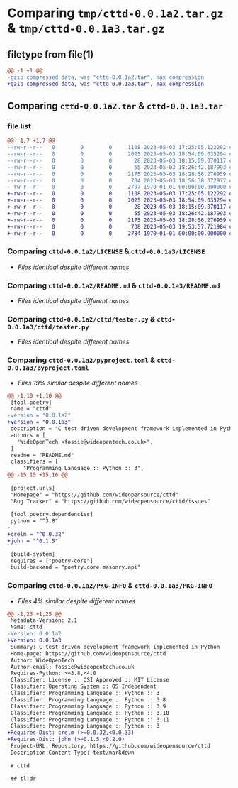 # Comparing `tmp/cttd-0.0.1a2.tar.gz` & `tmp/cttd-0.0.1a3.tar.gz`

## filetype from file(1)

```diff
@@ -1 +1 @@
-gzip compressed data, was "cttd-0.0.1a2.tar", max compression
+gzip compressed data, was "cttd-0.0.1a3.tar", max compression
```

## Comparing `cttd-0.0.1a2.tar` & `cttd-0.0.1a3.tar`

### file list

```diff
@@ -1,7 +1,7 @@
--rw-r--r--   0        0        0     1108 2023-05-03 17:25:05.122292 cttd-0.0.1a2/LICENSE
--rw-r--r--   0        0        0     2025 2023-05-03 18:54:09.035294 cttd-0.0.1a2/README.md
--rw-r--r--   0        0        0       28 2023-05-03 18:15:09.070117 cttd-0.0.1a2/cttd/__init__.py
--rw-r--r--   0        0        0       55 2023-05-03 18:26:42.187993 cttd-0.0.1a2/cttd/factory.py
--rw-r--r--   0        0        0     2175 2023-05-03 18:28:56.276959 cttd-0.0.1a2/cttd/tester.py
--rw-r--r--   0        0        0      704 2023-05-03 18:56:38.372977 cttd-0.0.1a2/pyproject.toml
--rw-r--r--   0        0        0     2707 1970-01-01 00:00:00.000000 cttd-0.0.1a2/PKG-INFO
+-rw-r--r--   0        0        0     1108 2023-05-03 17:25:05.122292 cttd-0.0.1a3/LICENSE
+-rw-r--r--   0        0        0     2025 2023-05-03 18:54:09.035294 cttd-0.0.1a3/README.md
+-rw-r--r--   0        0        0       28 2023-05-03 18:15:09.070117 cttd-0.0.1a3/cttd/__init__.py
+-rw-r--r--   0        0        0       55 2023-05-03 18:26:42.187993 cttd-0.0.1a3/cttd/factory.py
+-rw-r--r--   0        0        0     2175 2023-05-03 18:28:56.276959 cttd-0.0.1a3/cttd/tester.py
+-rw-r--r--   0        0        0      738 2023-05-03 19:53:57.721984 cttd-0.0.1a3/pyproject.toml
+-rw-r--r--   0        0        0     2784 1970-01-01 00:00:00.000000 cttd-0.0.1a3/PKG-INFO
```

### Comparing `cttd-0.0.1a2/LICENSE` & `cttd-0.0.1a3/LICENSE`

 * *Files identical despite different names*

### Comparing `cttd-0.0.1a2/README.md` & `cttd-0.0.1a3/README.md`

 * *Files identical despite different names*

### Comparing `cttd-0.0.1a2/cttd/tester.py` & `cttd-0.0.1a3/cttd/tester.py`

 * *Files identical despite different names*

### Comparing `cttd-0.0.1a2/pyproject.toml` & `cttd-0.0.1a3/pyproject.toml`

 * *Files 19% similar despite different names*

```diff
@@ -1,10 +1,10 @@
 [tool.poetry]
 name = "cttd"
-version = "0.0.1a2"
+version = "0.0.1a3"
 description = "C test-driven development framework implemented in Python"
 authors = [
   "WideOpenTech <fossie@wideopentech.co.uk>",
 ]
 readme = "README.md"
 classifiers = [
     "Programming Language :: Python :: 3",
@@ -15,15 +15,16 @@
 
 [project.urls]
 "Homepage" = "https://github.com/wideopensource/cttd"
 "Bug Tracker" = "https://github.com/wideopensource/cttd/issues"
 
 [tool.poetry.dependencies]
 python = "^3.8"
-
+crelm = "^0.0.32"
+john = "^0.1.5"
 
 [build-system]
 requires = ["poetry-core"]
 build-backend = "poetry.core.masonry.api"
```

### Comparing `cttd-0.0.1a2/PKG-INFO` & `cttd-0.0.1a3/PKG-INFO`

 * *Files 4% similar despite different names*

```diff
@@ -1,23 +1,25 @@
 Metadata-Version: 2.1
 Name: cttd
-Version: 0.0.1a2
+Version: 0.0.1a3
 Summary: C test-driven development framework implemented in Python
 Home-page: https://github.com/wideopensource/cttd
 Author: WideOpenTech
 Author-email: fossie@wideopentech.co.uk
 Requires-Python: >=3.8,<4.0
 Classifier: License :: OSI Approved :: MIT License
 Classifier: Operating System :: OS Independent
 Classifier: Programming Language :: Python :: 3
 Classifier: Programming Language :: Python :: 3.8
 Classifier: Programming Language :: Python :: 3.9
 Classifier: Programming Language :: Python :: 3.10
 Classifier: Programming Language :: Python :: 3.11
 Classifier: Programming Language :: Python :: 3
+Requires-Dist: crelm (>=0.0.32,<0.0.33)
+Requires-Dist: john (>=0.1.5,<0.2.0)
 Project-URL: Repository, https://github.com/wideopensource/cttd
 Description-Content-Type: text/markdown
 
 # cttd
 
 ## tl:dr
```

